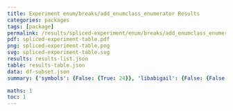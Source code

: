 ```yaml
---
title: Experiment enum/breaks/add_enumclass_enumerator Results
categories: packages
tags: [package]
permalink: /results/spliced-experiment/enum/breaks/add_enumclass_enumerator/
pdf: spliced-experiment-table.pdf
png: spliced-experiment-table.png
svg: spliced-experiment-table.svg
results: results-list.json
table: results-table.json
data: df-subset.json
summary: {'symbols': {False: {True: 24}}, 'libabigail': {False: {False: 12}}, 'abi-laboratory': {False: {False: 12}}}

maths: 1
toc: 1
---
```

